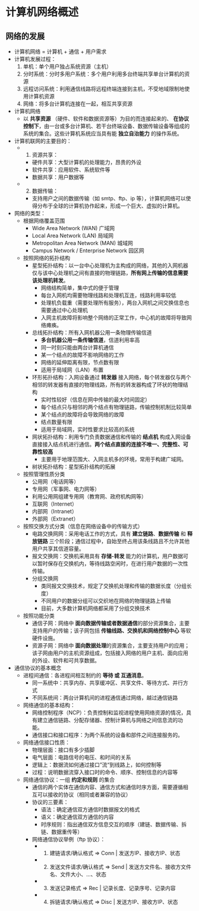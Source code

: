 # 计算机网络概述

## 网络的发展
- 计算机网络 = 计算机 + 通信 + 用户需求
- 计算机发展过程：
    1. 单机：单个用户独占系统资源（主机）
    2. 分时系统：分时多用户系统：多个用户利用多台终端共享单台计算机的资源
    3. 远程访问系统：利用通信线路将远程终端连接到主机，不受地域限制地使用计算机资源
    4. 网络：将多台计算机连接在一起，相互共享资源
- 计算机网络
    - 以 **共享资源** （硬件、软件和数据资源等）为目的而连接起来的、 **在协议控制下**，由一台或多台计算机、若干台终端设备、数据传输设备等组成的系统的集合。这些计算机系统应当具有能 **独立自治能力** 的操作系统。
- 计算机联网的主要目的：
    - 1. 资源共享：
        - 硬件共享：大型计算机的处理能力，昂贵的外设
        - 软件共享：应用软件、系统软件等
        - 数据共享：用户数据等
    - 2. 数据传输：
        - 支持用户之间的数据传输（如 smtp、ftp、ip 等），计算机网络可以使得分布于全球的计算机协作起来，形成一个巨大、虚拟的计算机。
- 网络的类型：
    - 根据网络覆盖范围
        - Wide Area Network (WAN) 广域网
        - Local Area Network (LAN) 局域网
        - Metropolitan Area Network (MAN) 城域网
        - Campus Network / Enterprise Network 园区网
    - 按照网络的拓扑结构
        - 星型拓扑结构：以一台中心处理机为主构成的网络，其他的入网机器仅与该中心处理机之间有直接的物理链路，**所有网上传输的信息需要该处理机转发**。
            - 网络结构简单，集中式的便于管理
            - 每台入网机均需要物理线路和处理机互连，线路利用率较低
            - 处理机负载重（需要处理所有服务），两台入网机之间交换信息也需要通过中心处理机
            - 入网主机故障将影响整个网络的正常工作，中心机的故障将导致网络瘫痪。
        - 总线拓扑结构：所有入网机器公用一条物理传输信道
            - **多台机器公用一条传输信道**，信道利用率高
            - 同一时刻只能由两台计算机通信
            - 某一个结点的故障不影响网络的工作
            - 网络的延伸距离有限，节点数有限
            - 适用于局域网（LAN）布置
        - 环形拓扑结构：入网设备通过 **转发器** 接入网络，每个转发器仅与两个相邻的转发器有直接的物理线路，所有的转发器构成了环状的物理结构
            - 实时性较好（信息在网中传输的最大时间固定）
            - 每个结点只与相邻的两个结点有物理链路，传输控制机制比较简单
            - 某个结点的故障将会导致网络的故障
            - 结点数量有限
            - 适用于局域网，实时性要求比较高的系统
        - 网状拓扑结构：利用专门负责数据通信和传输的 **结点机** 构成入网设备直接接入结点机进行通信。**两个结点直接的连接不唯一、完整性、可靠性较高**
            - 主要用于地理范围大、入网主机多的环境，常用于构建广域网。
        - 树状拓扑结构：星型拓扑结构的拓展
    - 按照管理性质分类
        - 公用网（电话网等）
        - 专用网（军事网、电力网等）
        - 利用公用网组建专用网（教育网、政府机构网等）
        - 互联网（Internet）
        - 内部网（Intranet）
        - 外部网（Extranet）
    - 按照交换方式分类（信息在网络设备中的传输方式）
        - 电路交换网网：采用电话工作的方式，具有 **建立链路**、**数据传输** 和 **释放链路** 三个阶段；通信过程中，自始至终占用该条线路且不允许其他用户共享其信道容量。
        - 报文交换网：交换机采用具有 **存储-转发** 能力的计算机，用户数据可以暂时保存在交换机内，等待线路空闲时，在进行用户数据的一次性传输。
        - 分组交换网
            - 类同报文交换技术，规定了交换机处理和传输的数据长度（分组长度）
            - 不同用户的数据分组可以交织地在网络的物理链路上传输
            - 目前，大多数计算机网络都采用了分组交换技术
    - 按照功能分类
        - 通信子网：网络中 **面向数据传输或者数据通信**的部分资源集合，主要支持用户的传输；该子网包括 **传输线路、交换机和网络控制中心** 等软硬件设施。
        - 资源子网：网络中 **面向数据处理**的资源集合，主要支持用户的应用；该子网由用户的主机资源组成，包括接入网络的用户主机、面向应用的外设、软件和可共享数据。
- 通信协议的基本概念
    - 进程间通信：各进程间相互制约的 **等待 或 互通消息**。
        - 同一系统中：共享内存、共享缓冲区、共享文件、等待方式、并行方式
        - 不同系统间：两台计算机间的进程通信通过网络，越过通信链路
    - 网络通信的基本结构：
        - 网络控制程序（NCP）：负责控制和监视进程使用网络资源的情况，具有建立通信链路、分配存储器、控制计算机与网络之间信息流的功能。
        - 通信接口和接口程序：为两个系统的设备和部件之间连接服务的。
    - 网络通信接口性质：
        - 物理层面：接口有多少插脚
        - 电气层面：电路信号的电压、和时间的关系
        - 逻辑上：数据流如何通过接口”流“到线路上，如何控制等
        - 过程：说明数据流穿入接口时的命令、顺序、控制信息的内容等
    - 网络通信协议：一组 **约定和规则** 的集合
        - 通信的两个实体在通信内容、通信方式和通信时序方面，需要遵循相互可以接收的协议（相同或者兼容的协议）
        - 协议的三要素：
            - 语法：确定通信双方通信时数据报文的格式
            - 语义：确定通信双方通信的内容
            - 时序规则：指出通信双方信息交互的顺序（建链、数据传输、拆链、数据重传等）
        - 网络通信协议举例（ftp 协议）：
            - 1. 建链请求/确认格式 => Conn | 发送方IP、接收方IP、状态
            - 2. 发送文件请求/确认格式 => Send | 发送方文件名、接收方文件名、文件大小、...、状态
            - 3. 发送记录格式 => Rec | 记录长度、记录序号、记录内容
            - 4. 拆链请求/确认格式 => Disc | 发送方IP、接收方IP、状态